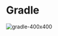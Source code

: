 # Gradle
![gradle-400x400](https://user-images.githubusercontent.com/59316805/111873243-fc542b00-89c1-11eb-840d-6e14a3e48301.png)
